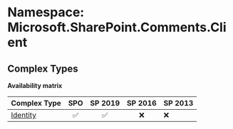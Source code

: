 # Namespace: Microsoft.SharePoint.Comments.Client

## Complex Types

**Availability matrix**

Complex Type | SPO | SP 2019 | SP 2016 | SP 2013
----------|:---:|:-------:|:-------:|:-------
[Identity](./ComplexTypes/Identity.md) | ✅ | ✅ | ❌ | ❌
